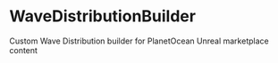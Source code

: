 # WaveDistributionBuilder
Custom Wave Distribution builder for PlanetOcean Unreal marketplace content
